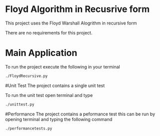 # Floyd Algorithm in Recusrive form
This project uses the Floyd Warshall Alogrithm in recursive form

There are no requirements for this project. 



# Main Application
To run the project execute the following in your terminal 
```bash
./FloydRecursive.py
```

#Unit Test
The project contains a single unit test

To run the unit test open terminal and type 

```bash
./unittest.py
```


#Performance
The project contains a peformance test this can be run by opening terminal and typing the following command

```bash
./performancetests.py
```

